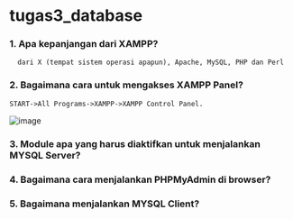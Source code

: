 # tugas3_database

### 1. Apa kepanjangan dari XAMPP?
      dari X (tempat sistem operasi apapun), Apache, MySQL, PHP dan Perl
### 2. Bagaimana cara untuk mengakses XAMPP Panel?
    START->All Programs->XAMPP->XAMPP Control Panel. 
   ![image](https://jagowebdev.com/wp-content/uploads/2016/04/jalankan_xampp_control_panel.png)

### 3. Module apa yang harus diaktifkan untuk menjalankan MYSQL Server?
### 4. Bagaimana cara menjalankan PHPMyAdmin di browser?
### 5. Bagaimana menjalankan MYSQL Client?
  
